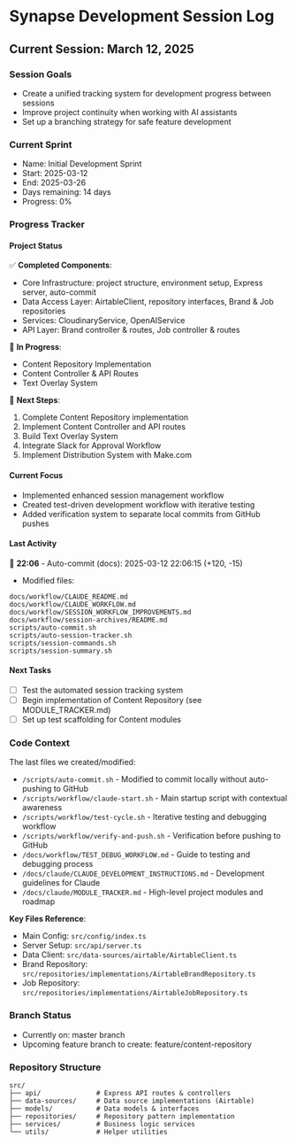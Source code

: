 # Synapse Development Session Log

## Current Session: March 12, 2025

### Session Goals
- Create a unified tracking system for development progress between sessions
- Improve project continuity when working with AI assistants
- Set up a branching strategy for safe feature development

### Current Sprint
- Name: Initial Development Sprint
- Start: 2025-03-12
- End: 2025-03-26
- Days remaining: 14 days
- Progress: 0%

### Progress Tracker

#### Project Status
✅ **Completed Components**:
- Core Infrastructure: project structure, environment setup, Express server, auto-commit
- Data Access Layer: AirtableClient, repository interfaces, Brand & Job repositories
- Services: CloudinaryService, OpenAIService
- API Layer: Brand controller & routes, Job controller & routes

🚧 **In Progress**:
- Content Repository Implementation
- Content Controller & API Routes
- Text Overlay System

📝 **Next Steps**:
1. Complete Content Repository implementation
2. Implement Content Controller and API routes
3. Build Text Overlay System 
4. Integrate Slack for Approval Workflow
5. Implement Distribution System with Make.com

#### Current Focus
- Implemented enhanced session management workflow 
- Created test-driven development workflow with iterative testing
- Added verification system to separate local commits from GitHub pushes

#### Last Activity
📝 **22:06** - Auto-commit (docs): 2025-03-12 22:06:15 (+120, -15)
- Modified files:
```
docs/workflow/CLAUDE_README.md
docs/workflow/CLAUDE_WORKFLOW.md
docs/workflow/SESSION_WORKFLOW_IMPROVEMENTS.md
docs/workflow/session-archives/README.md
scripts/auto-commit.sh
scripts/auto-session-tracker.sh
scripts/session-commands.sh
scripts/session-summary.sh
```

#### Next Tasks
- [ ] Test the automated session tracking system
- [ ] Begin implementation of Content Repository (see MODULE_TRACKER.md)
- [ ] Set up test scaffolding for Content modules

### Code Context
The last files we created/modified:
- `/scripts/auto-commit.sh` - Modified to commit locally without auto-pushing to GitHub
- `/scripts/workflow/claude-start.sh` - Main startup script with contextual awareness
- `/scripts/workflow/test-cycle.sh` - Iterative testing and debugging workflow
- `/scripts/workflow/verify-and-push.sh` - Verification before pushing to GitHub
- `/docs/workflow/TEST_DEBUG_WORKFLOW.md` - Guide to testing and debugging process
- `/docs/claude/CLAUDE_DEVELOPMENT_INSTRUCTIONS.md` - Development guidelines for Claude
- `/docs/claude/MODULE_TRACKER.md` - High-level project modules and roadmap

**Key Files Reference**:
- Main Config: `src/config/index.ts`
- Server Setup: `src/api/server.ts`
- Data Client: `src/data-sources/airtable/AirtableClient.ts`
- Brand Repository: `src/repositories/implementations/AirtableBrandRepository.ts`
- Job Repository: `src/repositories/implementations/AirtableJobRepository.ts`

### Branch Status
- Currently on: master branch
- Upcoming feature branch to create: feature/content-repository

### Repository Structure
```
src/
├── api/              # Express API routes & controllers
├── data-sources/     # Data source implementations (Airtable)
├── models/           # Data models & interfaces
├── repositories/     # Repository pattern implementation
├── services/         # Business logic services
└── utils/            # Helper utilities
```